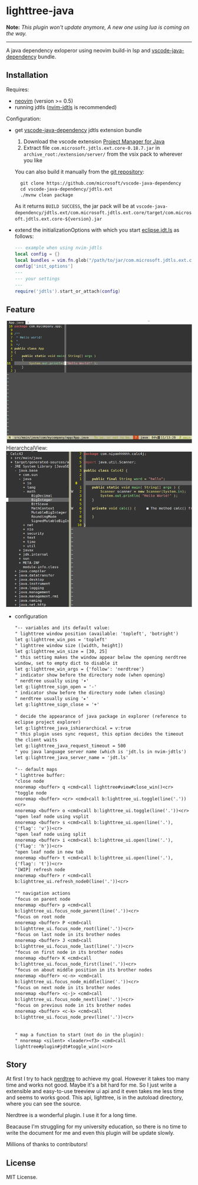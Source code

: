 # lighttree-java

**Note:** _This plugin won't update anymore, A new one using lua is coming on the way._

------

A java dependency exloperor using neovim build-in lsp and [vscode-java-dependency](4) bundle.

## Installation

Requires:

- [neovim](1) (version >= 0.5)
- running jdtls ([nvim-jdtls](2) is recommended)

Configuration:

- get [vscode-java-dependency](4) jdtls extension bundle
    1. Download the vscode extension [Project Manager for Java](https://marketplace.visualstudio.com/_apis/public/gallery/publishers/vscjava/vsextensions/vscode-java-dependency/0.18.7/vspackage)
    2. Extract file `com.microsoft.jdtls.ext.core-0.18.7.jar` in `archive_root:/extension/server/` from the vsix pack to wherever you like

    You can also build it manually from the [git repository](4):

        git clone https://github.com/microsoft/vscode-java-dependency
        cd vscode-java-dependency/jdtls.ext
        ./mvnw clean package

    As it returns `BUILD SUCCESS`, the jar pack will be at `vscode-java-dependency/jdtls.ext/com.microsoft.jdtls.ext.core/target/com.microsoft.jdtls.ext.core-${version}.jar`

- extend the initializationOptions with which you start [eclipse.jdt.ls](3) as follows:

    ```lua
    --- example when using nvim-jdtls
    local config = {}
    local bundles = vim.fn.glob("/path/to/jar/com.microsoft.jdtls.ext.core-*.jar")
    config['init_options']
    ---
    --- your settings
    ---
    require('jdtls').start_or_attach(config)
    ```

## Feature

![feature](https://raw.githubusercontent.com/NiYanhhhhh/lighttree-java/master/screenshots/Peek%202021-09-16%2020-00.gif)
HierarchcalView:
![feature2](https://raw.githubusercontent.com/NiYanhhhhh/lighttree-java/master/screenshots/hierarchicalView.png)

- configuration

    ```vim
    "-- variables and its default value:
    " lighttree window position (available: 'topleft', 'botright')
    let g:lighttree_win_pos = 'topleft'
    " lighttree window size ([width, height])
    let g:lighttree_win_size = [30, 25]
    " this setting makes the window appear below the opening nerdtree window, set to empty dict to disable it
    let g:lighttree_win_args = {'follow': 'nerdtree'}
    " indicator show before the directory node (when opening)
    " nerdtree usually using '▾'
    let g:lighttree_sign_open = '-'
    " indicator show before the directory node (when closing)
    " nerdtree usually using '▸'
    let g:lighttree_sign_close = '+'

    " decide the appearance of java package in explorer (reference to eclipse project explorer)
    let g:lighttree_java_ishierarchical = v:true
    " this plugin uses sync request, this option decides the timeout the client waits
    let g:lighttree_java_request_timeout = 500
    " you java language server name (which is 'jdt.ls in nvim-jdtls')
    let g:lighttree_java_server_name = 'jdt.ls'

    "-- default maps
    " lighttree buffer:
    "close node
    nnoremap <buffer> q <cmd>call lighttree#view#close_win()<cr>
    "toggle node
    nnoremap <buffer> <cr> <cmd>call b:lighttree_ui.toggle(line('.'))<cr>
    nnoremap <buffer> o <cmd>call b:lighttree_ui.toggle(line('.'))<cr>
    "open leaf node using vsplit
    nnoremap <buffer> s <cmd>call b:lighttree_ui.open(line('.'), {'flag': 'v'})<cr>
    "open leaf node using split
    nnoremap <buffer> i <cmd>call b:lighttree_ui.open(line('.'), {'flag': 'h'})<cr>
    "open leaf node in new tab
    nnoremap <buffer> t <cmd>call b:lighttree_ui.open(line('.'), {'flag': 't'})<cr>
    "[WIP] refresh node
    nnoremap <buffer> r <cmd>call b:lighttree_ui.refresh_node0(line('.'))<cr>

    "" navigation actions
    "focus on parent node
    nnoremap <buffer> p <cmd>call b:lighttree_ui.focus_node_parent(line('.'))<cr>
    "focus on root node
    nnoremap <buffer> P <cmd>call b:lighttree_ui.focus_node_root(line('.'))<cr>
    "focus on last node in its brother nodes
    nnoremap <buffer> J <cmd>call b:lighttree_ui.focus_node_last(line('.'))<cr>
    "focus on first node in its brother nodes
    nnoremap <buffer> K <cmd>call b:lighttree_ui.focus_node_first(line('.'))<cr>
    "focus on about middle position in its brother nodes
    nnoremap <buffer> <c-n> <cmd>call b:lighttree_ui.focus_node_middle(line('.'))<cr>
    "focus on next node in its brother nodes
    nnoremap <buffer> <c-j> <cmd>call b:lighttree_ui.focus_node_next(line('.'))<cr>
    "focus on previous node in its brother nodes
    nnoremap <buffer> <c-k> <cmd>call b:lighttree_ui.focus_node_prev(line('.'))<cr>


    " map a function to start (not do in the plugin):
    " nnoremap <silent> <leader><f3> <cmd>call lighttree#plugin#jdt#toggle_win()<cr>
    ```


## Story
At first I try to hack [nerdtree](6) to achieve my goal. However it takes too many time and works not good. Maybe it's a bit hard for me. So I just write a extensible and easy-to-use treeview ui api and it even takes me less time and seems to works good. This api, lighttree, is in the autoload directory, where you can see the source.

Nerdtree is a wonderful plugin. I use it for a long time.

Beacause I'm struggling for my university education, so there is no time to write the document for me and even this plugin will be update slowly.

Millions of thanks to contributors!

## License
MIT License.



[1]: https://github.com/neovim/neovim
[2]: https://github.com/mfussenegger/nvim-jdtls
[3]: https://github.com/eclipse/eclipse.jdt.ls
[4]: https://github.com/microsoft/vscode-java-dependency
[5]: https://marketplace.visualstudio.com/_apis/public/gallery/publishers/vscjava/vsextensions/vscode-java-dependency/0.18.7/vspackage
[6]: https://github.com/preservim/nerdtree
